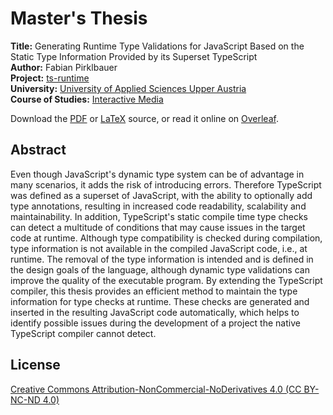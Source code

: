 # Master's Thesis

**Title:** Generating Runtime Type Validations for JavaScript Based on the Static Type Information Provided by its Superset TypeScript  
**Author:** Fabian Pirklbauer  
**Project:** [ts-runtime](https://github.com/fabiandev/ts-runtime)  
**University:** [University of Applied Sciences Upper Austria](https://www.fh-ooe.at/en/)  
**Course of Studies:** [Interactive Media](https://www.fh-ooe.at/en/hagenberg-campus/studiengaenge/master/interactive-media/)  
  
Download the [PDF](https://github.com/fabiandev/thesis/raw/master/thesis.pdf) or [LaTeX](https://github.com/fabiandev/thesis/archive/master.zip) source, or read it online on 
[Overleaf](https://www.overleaf.com/read/zdkjpzmxqxkk).

## Abstract

Even though JavaScript's dynamic type system can be of advantage in many scenarios, it adds the risk of introducing errors. Therefore TypeScript was defined as a superset of JavaScript, with the ability to optionally add type annotations, resulting in increased code readability, scalability and maintainability. In addition, TypeScript's static compile time type checks can detect a multitude of conditions that may cause issues in the target code at runtime. Although type compatibility is checked during compilation, type information is not available in the compiled JavaScript code, i.e., at runtime. The removal of the type information is intended and is defined in the design goals of the language, although dynamic type validations can improve the quality of the executable program. By extending the TypeScript compiler, this thesis provides an efficient method to maintain the type information for type checks at runtime. These checks are generated and inserted in the resulting JavaScript code automatically, which helps to identify possible issues during the development of a project the native TypeScript compiler cannot detect.

## License

[Creative Commons Attribution-NonCommercial-NoDerivatives 4.0 (CC BY-NC-ND 4.0)](https://creativecommons.org/licenses/by-nc-nd/4.0/)
